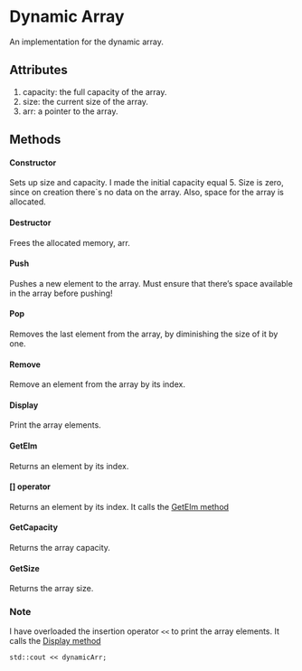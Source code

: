 # Dynamic Array
An implementation for the dynamic array.

## Attributes
1. capacity: the full capacity of the array.
2. size: the current size of the array.
3. arr: a pointer to the array.

## Methods
#### Constructor
Sets up size and capacity. I made the initial capacity equal 5. Size is zero, since on creation there`s no data on the array. Also, space for the array is allocated.

#### Destructor
Frees the allocated memory, arr.

#### Push
Pushes a new element to the array. Must ensure that there’s space available in the array before pushing!

#### Pop
Removes the last element from the array, by diminishing the size of it by one.

#### Remove
Remove an element from the array by its index.

#### Display
Print the array elements.

#### GetElm
Returns an element by its index.

#### [] operator
Returns an element by its index. It calls the [GetElm method](#GetElm)

#### GetCapacity
Returns the array capacity.

#### GetSize
Returns the array size.

### Note
I have overloaded the insertion operator `<<` to print the array elements. It calls the [Display method](#Display)
```
std::cout << dynamicArr;
```
